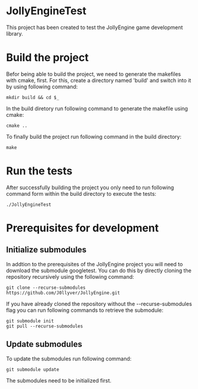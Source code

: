 # JollyEngineTest
This project has been created to test the JollyEngine game development library.

# Build the project
Befor being able to build the project, we need to generate the makefiles with cmake, first. For this, create a directory named 'build' and switch into it by using following command:

`mkdir build && cd $_`

In the build diretory run following command to generate the makefile using cmake:

`cmake ..`

To finally build the project run following command in the build directory:

`make`

# Run the tests
After successfully building the project you only need to run following command form within the build directory to execute the tests:

`./JollyEngineTest`

# Prerequisites for development
## Initialize submodules
In addtion to the prerequisites of the JollyEngine project you will need to download the submodule googletest. You can do this by directly cloning the repository recursively using the following command:

`git clone --recurse-submodules https://github.com/J0llyver/JollyEngine.git`

If you have already cloned the repository without the --recurse-submodules flag you can run following commands to retrieve the submodule:

```
git submodule init
git pull --recurse-submodules
```

## Update submodules
To update the submodules run following command:

`git submodule update`

The submodules need to be initialized first.
